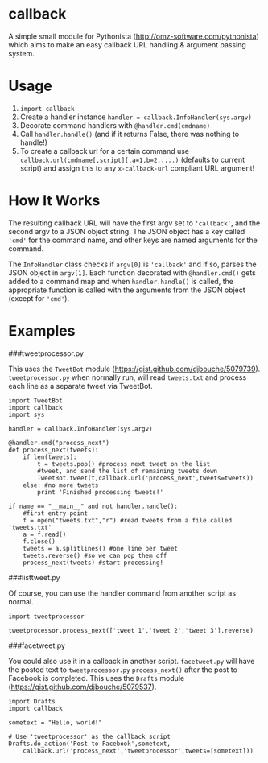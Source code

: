 # callback 

A simple small module for Pythonista (http://omz-software.com/pythonista) which aims to make an easy callback URL handling & argument passing system. 

# Usage

1. `import callback`
2. Create a handler instance `handler = callback.InfoHandler(sys.argv)`
3. Decorate command handlers with `@handler.cmd(cmdname)`
4. Call `handler.handle()` (and if it returns False, there was nothing to handle!)
5. To create a callback url for a certain command use `callback.url(cmdname[,script][,a=1,b=2,....)` (defaults to current script) and assign this to any `x-callback-url` compliant URL argument!

# How It Works

The resulting callback URL will have the first argv set to `'callback'`, and the second argv to a JSON object string.  The JSON object has a key called `'cmd'` for the command name, and other keys are named arguments for the command.

The `InfoHandler` class checks if `argv[0]` is `'callback'` and if so, parses the JSON object in `argv[1]`.  Each function decorated with `@handler.cmd()` gets added to a command map and when `handler.handle()` is called, the appropriate function is called with the arguments from the JSON object (except for `'cmd'`).

# Examples

###tweetprocessor.py 

This uses the `TweetBot` module (https://gist.github.com/djbouche/5079739).  `tweetprocessor.py` when normally run, will read `tweets.txt` and process each line as a separate tweet via TweetBot.

    import TweetBot
    import callback
    import sys

    handler = callback.InfoHandler(sys.argv)

    @handler.cmd("process_next")
    def process_next(tweets):
        if len(tweets):
            t = tweets.pop() #process next tweet on the list
            #tweet, and send the list of remaining tweets down
            TweetBot.tweet(t,callback.url('process_next',tweets=tweets))
        else: #no more tweets
            print 'Finished processing tweets!'

    if name == "__main__" and not handler.handle():
        #first entry point
        f = open("tweets.txt","r") #read tweets from a file called 'tweets.txt'
        a = f.read()
        f.close()
        tweets = a.splitlines() #one line per tweet
        tweets.reverse() #so we can pop them off
        process_next(tweets) #start processing!

###listtweet.py

Of course, you can use the handler command from another script as normal.

    import tweetprocessor

    tweetprocessor.process_next(['tweet 1','tweet 2','tweet 3'].reverse)

###facetweet.py 

You could also use it in a callback in another script.  `facetweet.py` will have the posted text to `tweetprocessor.py` `process_next()` after the post to Facebook is completed.  This uses the `Drafts` module (https://gist.github.com/djbouche/5079537).

    import Drafts
    import callback

    sometext = "Hello, world!"

    # Use 'tweetprocessor' as the callback script
    Drafts.do_action('Post to Facebook',sometext,
        callback.url('process_next','tweetprocessor',tweets=[sometext]))
